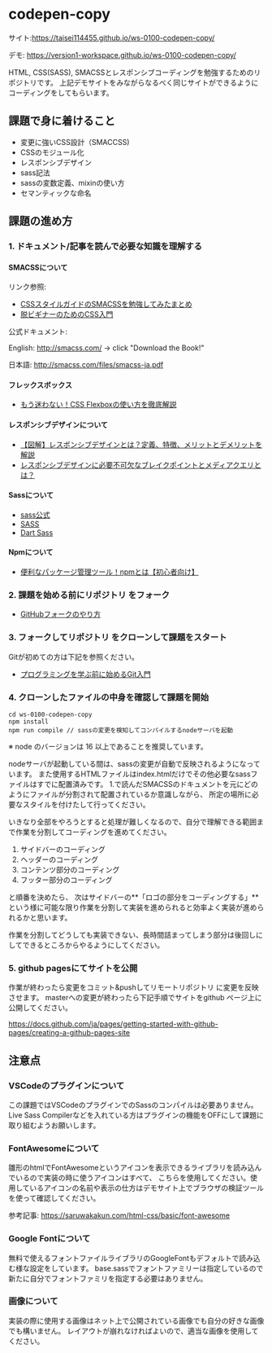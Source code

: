 
# codepen-copy

サイト:https://taisei114455.github.io/ws-0100-codepen-copy/

デモ: https://version1-workspace.github.io/ws-0100-codepen-copy/

HTML, CSS(SASS), SMACSSとレスポンシブコーディングを勉強するためのリポジトリです。
上記デモサイトをみながらなるべく同じサイトができるようにコーディングをしてもらいます。


## 課題で身に着けること

- 変更に強いCSS設計（SMACCSS)
- CSSのモジュール化
- レスポンシブデザイン
- sass記法
- sassの変数定義、mixinの使い方
- セマンティックな命名

## 課題の進め方

### 1. ドキュメント/記事を読んで必要な知識を理解する

#### SMACSSについて

リンク参照:
- [CSSスタイルガイドのSMACSSを勉強してみたまとめ](https://ver-1-0.net/2017/12/10/learn-smacss)
- [脱ビギナーのためのCSS入門](https://speakerdeck.com/jjoo/tuo-biginafalsetamefalsecssru-men)

公式ドキュメント:

English: http://smacss.com/ -> click "Download the Book!"

日本語: http://smacss.com/files/smacss-ja.pdf

#### フレックスボックス

- [もう迷わない！CSS Flexboxの使い方を徹底解説](https://webdesign-trends.net/entry/8148)

#### レスポンシブデザインについて

- [【図解】レスポンシブデザインとは？定義、特徴、メリットとデメリットを解説](https://www.yamatofinancial.jp/learning/know-how/what-is-responsive-web-design.html)
- [レスポンシブデザインに必要不可欠なブレイクポイントとメディアクエリとは？](https://www.studio-umi.jp/blog/185/610)

#### Sassについて

- [sass公式](https://sass-lang.com/)
- [SASS](https://www.webdesignleaves.com/pr/css/css_basic_08.html)
- [Dart Sass](https://sass-lang.com/dart-sass)

#### Npmについて

- [便利なパッケージ管理ツール！npmとは【初心者向け】](https://techacademy.jp/magazine/16105)

### 2. 課題を始める前にリポジトリ をフォーク

- [GitHubフォークのやり方](https://version-1workspace.gitbook.io/github/how-to-fork)

### 3. フォークしてリポジトリ をクローンして課題をスタート

Gitが初めての方は下記を参照ください。

- [プログラミングを学ぶ前に始めるGit入門](https://version-1workspace.gitbook.io/git/)

### 4. クローンしたファイルの中身を確認して課題を開始
```
cd ws-0100-codepen-copy
npm install
npm run compile // sassの変更を検知してコンパイルするnodeサーバを起動
```

※ node のバージョンは 16 以上であることを推奨しています。

nodeサーバが起動している間は、sassの変更が自動で反映されるようになっています。
また使用するHTMLファイルはindex.htmlだけでその他必要なsassファイルはすでに配置済みです。
1.で読んだSMACSSのドキュメントを元にどのようにファイルが分割されて配置されているか意識しながら、
所定の場所に必要なスタイルを付けたして行ってください。

いきなり全部をやろうとすると処理が難しくなるので、自分で理解できる範囲まで作業を分割してコーディングを進めてください。


1. サイドバーのコーディング
2. ヘッダーのコーディング
3. コンテンツ部分のコーディング
4. フッター部分のコーディング


と順番を決めたら、
次はサイドバーの**「ロゴの部分をコーディングする」**という様に可能な限り作業を分割して実装を進められると効率よく実装が進められるかと思います。

作業を分割してどうしても実装できない、長時間詰まってしまう部分は後回しにしてできるところからやるようにしてください。

### 5. github pagesにてサイトを公開

作業が終わったら変更をコミット&pushしてリモートリポジトリ に変更を反映させます。
masterへの変更が終わったら下記手順でサイトをgithub ページ上に公開してください。

https://docs.github.com/ja/pages/getting-started-with-github-pages/creating-a-github-pages-site

## 注意点

### VSCodeのプラグインについて

この課題ではVSCodeのプラグインでのSassのコンパイルは必要ありません。
Live Sass Compilerなどを入れている方はプラグインの機能をOFFにして課題に取り組むようお願いします。

### FontAwesomeについて

雛形のhtmlでFontAwesomeというアイコンを表示できるライブラリを読み込んでいるので実装の時に使うアイコンはすべて、
こちらを使用してください。使用しているアイコンの名前や表示の仕方はデモサイト上でブラウザの検証ツールを使って確認してください。

参考記事: https://saruwakakun.com/html-css/basic/font-awesome

### Google Fontについて

無料で使えるフォントファイルライブラリのGoogleFontもデフォルトで読み込む様な設定をしています。
base.sassでフォントファミリーは指定しているので新たに自分でフォントファミリを指定する必要はありません。

### 画像について

実装の際に使用する画像はネット上で公開されている画像でも自分の好きな画像でも構いません。
レイアウトが崩れなければよいので、適当な画像を使用してください。

